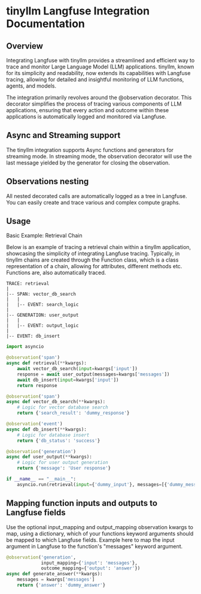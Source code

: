 # tinyllm Langfuse Integration Documentation
## Overview

Integrating Langfuse with tinyllm provides a streamlined and efficient
way to trace and monitor Large Language Model (LLM) applications. 
tinyllm, known for its simplicity and readability, now extends its 
capabilities with Langfuse tracing, allowing for detailed and 
insightful monitoring of LLM functions, agents, and models.

The integration primarily revolves around the @observation 
decorator. This decorator simplifies the process 
of tracing various components of LLM applications, ensuring 
that every action and outcome within these applications is 
automatically logged and monitored via Langfuse.

## Async and Streaming support
The tinyllm integration supports Async functions and generators for streaming mode.
In streaming mode, the observation decorator will use the last message yielded by 
the generator for closing the observation. 

## Observations nesting

All nested decorated calls are automatically logged as a tree in 
Langfuse. You can easily create and trace various and complex
compute graphs.

## Usage


Basic Example: Retrieval Chain

Below is an example of tracing a retrieval chain within a tinyllm application, showcasing the simplicity of integrating Langfuse tracing.
Typically, in tinyllm chains are created through the Function class, which is a class representation of a chain, allowing
for attributes, different methods etc. Functions are, also automatically traced.

```
TRACE: retrieval
|
|-- SPAN: vector_db_search
|   |
|   |-- EVENT: search_logic
|
|-- GENERATION: user_output
|   |
|   |-- EVENT: output_logic
|
|-- EVENT: db_insert
```
```python
import asyncio

@observation('span')
async def retrieval(**kwargs):
    await vector_db_search(input=kwargs['input'])
    response = await user_output(messages=kwargs['messages'])
    await db_insert(input=kwargs['input'])
    return response

@observation('span')
async def vector_db_search(**kwargs):
    # Logic for vector database search
    return {'search_result': 'dummy_response'}

@observation('event')
async def db_insert(**kwargs):
    # Logic for database insert
    return {'db_status': 'success'}

@observation('generation')
async def user_output(**kwargs):
    # Logic for user output generation
    return {'message': 'User response'}

if __name__ == "__main__":
    asyncio.run(retrieval(input={'dummy_input'}, messages=[{'dummy_message'}]))

```



## Mapping function inputs and outputs to Langfuse fields

Use the optional input_mapping and output_mapping observation kwargs 
to map, using a dictionary, which of your functions keyword arguments 
should be mapped to which Langfuse fields. 
Example here to map the input argument in Langfuse to the function's 
"messages" keyword argument.
```python
@observation('generation', 
             input_mapping={'input': 'messages'},
             outcome_mapping={'output': 'answer'})
async def generate_answer(**kwargs):
    messages = kwargs['messages']
    return {'answer': 'dummy_answer'}
```
